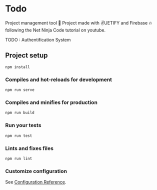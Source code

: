 # Todo
Project management tool
:rocket: Project made with :v:UETIFY and Firebase :fire: following the Net Ninja Code tutorial on youtube.

TODO : 
Authentification System
## Project setup
```
npm install
```

### Compiles and hot-reloads for development
```
npm run serve
```

### Compiles and minifies for production
```
npm run build
```

### Run your tests
```
npm run test
```

### Lints and fixes files
```
npm run lint
```

### Customize configuration
See [Configuration Reference](https://cli.vuejs.org/config/).
